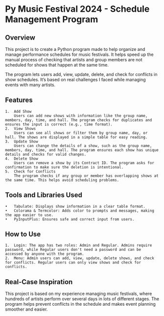 # **Py Music Festival 2024 - Schedule Management Program**

## Overview

This project is to create a Python program made to help organize and manage performance schedules for music festivals. It helps speed up the manual process of checking that artists and group members are not scheduled for shows that happen at the same time.

The program lets users add, view, update, delete, and check for conflicts in show schedules. It’s based on real challenges I faced while managing events with many artists.

## Features

	1.	Add Show
		Users can add new shows with information like the group name, members, day, time, and hall. The program checks for duplicates and ensures the input is correct (e.g., time format).
	2.	View Shows
		Users can see all shows or filter them by group name, day, or hall. The shows are displayed in a simple table for easy reading.
	3.	Update Show
		Users can change the details of a show, such as the group name, members, day, time, and hall. The program ensures each show has unique details and checks for valid changes.
	4.	Delete Show
		Users can remove a show by its Contract ID. The program asks for confirmation to make sure the deletion is intentional.
	5.	Check for Conflicts
		The program checks if any group or member has overlapping shows at the same time. This helps avoid scheduling problems.

## Tools and Libraries Used

	•	Tabulate: Displays show information in a clear table format.
	•	Colorama & Termcolor: Adds color to prompts and messages, making the app easier to use.
	•	PyInputPlus: Ensures safe and correct input from users.

## How to Use

	1.	Login: The app has two roles: Admin and Regular. Admins require password, while Regular users don't need a password and can be accessed by anyone with the program.
	2.	Menu: Admin users can add, view, update, delete shows, and check for conflicts. Regular users can only view shows and check for conflicts.

## Real-Case Inspiration

This project is based on my experience managing music festivals, where hundreds of artists perform over several days in lots of different stages. The program helps prevent conflicts in the schedule and makes event planning smoother and easier.
